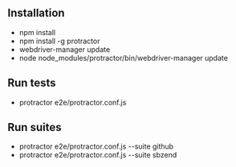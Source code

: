 
## Installation
- npm install
- npm install -g protractor
- webdriver-manager update
- node node_modules/protractor/bin/webdriver-manager update

## Run tests 
- protractor e2e/protractor.conf.js

 ## Run suites
- protractor e2e/protractor.conf.js --suite github
- protractor e2e/protractor.conf.js --suite sbzend
